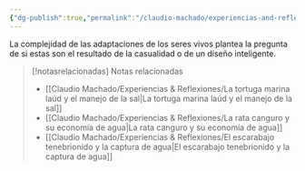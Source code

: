 ```yaml
---
{"dg-publish":true,"permalink":"/claudio-machado/experiencias-and-reflexiones/casualidad-o-diseno-en-la-naturaleza/","title":"Casualidad o diseño en la naturaleza","tags":["reflexión","naturaleza","creacion"]}
---
```


La complejidad de las adaptaciones de los seres vivos plantea la pregunta de si estas son el resultado de la casualidad o de un diseño inteligente. 



> [!notasrelacionadas] Notas relacionadas
> - [[Claudio Machado/Experiencias & Reflexiones/La tortuga marina laúd y el manejo de la sal\|La tortuga marina laúd y el manejo de la sal]]
> - [[Claudio Machado/Experiencias & Reflexiones/La rata canguro y su economía de agua\|La rata canguro y su economía de agua]]
> - [[Claudio Machado/Experiencias & Reflexiones/El escarabajo tenebrionido y la captura de agua\|El escarabajo tenebrionido y la captura de agua]]

